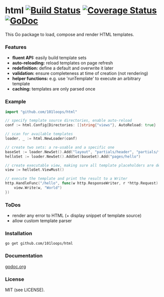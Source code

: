 html [![Build Status](https://secure.travis-ci.org/101loops/html.png)](https://travis-ci.org/101loops/html) [![Coverage Status](https://coveralls.io/repos/101loops/html/badge.png)](https://coveralls.io/r/101loops/html) [![GoDoc](https://camo.githubusercontent.com/6bae67c5189d085c05271a127da5a4bbb1e8eb2c/68747470733a2f2f676f646f632e6f72672f6769746875622e636f6d2f736d61727479737472656574732f676f636f6e7665793f7374617475732e706e67)](http://godoc.org/github.com/101loops/html)
======

This Go package to load, compose and render HTML templates.


### Features

- **fluent API:** easily build template sets
- **auto-reloading:** reload templates on page refresh
- **redefinition:** define a default and overwrite it later 
- **validation:** ensure completeness at time of creation (not rendering) 
- **helper functions:** e.g. use 'runTemplate' to execute an arbitrary template
- **caching:** templates are only parsed once


### Example

```go
import "github.com/101loops/html"

// specify template source directories, enable auto-reload
conf := html.Config{Directories: []string{"views"}, AutoReload: true}

// scan for available templates
loader, _ := html.NewLoader(conf)

// create two sets: a re-usable and a specific one
baseSet := loader.NewSet().Add("layout", "partials/header", "partials/footer")
helloSet := loader.NewSet().AddSet(baseSet).Add("pages/hello")

// create executable view, making sure all template placeholders are defined
view := helloSet.ViewMust()

// execute the template and print the result to a Writer
http.HandleFunc("/hello", func(w http.ResponseWriter, r *http.Request) {
    view.Write(w, "World") 
})
```


### ToDos
 
- render any error to HTML (+ display snippet of template source)
- allow custom template parser


### Installation
`go get github.com/101loops/html`

### Documentation
[godoc.org](http://godoc.org/github.com/101loops/html)

### License
MIT (see LICENSE).
